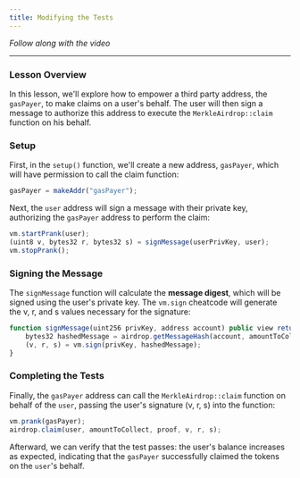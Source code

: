 ```yaml
---
title: Modifying the Tests
---
```


_Follow along with the video_

---

### Lesson Overview

In this lesson, we'll explore how to empower a third party address, the `gasPayer`, to make claims on a user's behalf. The user will then sign a message to authorize this address to execute the `MerkleAirdrop::claim` function on his behalf.

### Setup

First, in the `setup()` function, we'll create a new address, `gasPayer`, which will have permission to call the claim function:

```js
gasPayer = makeAddr("gasPayer");
```

Next, the `user` address will sign a message with their private key, authorizing the `gasPayer` address to perform the claim:

```js
vm.startPrank(user);
(uint8 v, bytes32 r, bytes32 s) = signMessage(userPrivKey, user);
vm.stopPrank();
```

### Signing the Message

The `signMessage` function will calculate the **message digest**, which will be signed using the user's private key. The `vm.sign` cheatcode will generate the v, r, and s values necessary for the signature:

```js
function signMessage(uint256 privKey, address account) public view returns (uint8 v, bytes32 r, bytes32 s) {
    bytes32 hashedMessage = airdrop.getMessageHash(account, amountToCollect);
    (v, r, s) = vm.sign(privKey, hashedMessage);
}
```

### Completing the Tests

Finally, the `gasPayer` address can call the `MerkleAirdrop::claim` function on behalf of the `user`, passing the user's signature (v, r, s) into the function:

```js
vm.prank(gasPayer);
airdrop.claim(user, amountToCollect, proof, v, r, s);
```

Afterward, we can verify that the test passes: the user's balance increases as expected, indicating that the `gasPayer` successfully claimed the tokens on the `user`'s behalf.
